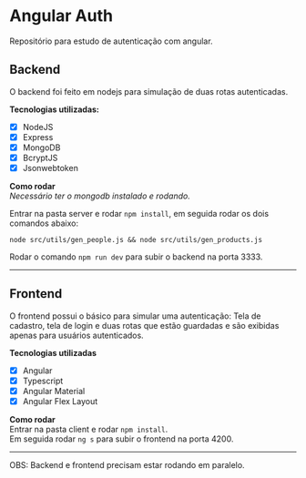 # Angular Auth

Repositório para estudo de autenticação com angular.

## Backend
O backend foi feito em nodejs para simulação de duas rotas autenticadas.

**Tecnologias utilizadas:**
- [x] NodeJS
- [x] Express
- [x] MongoDB 
- [x] BcryptJS
- [x] Jsonwebtoken

**Como rodar**\
*Necessário ter o mongodb instalado e rodando.*

Entrar na pasta server e rodar `npm install`, em seguida rodar os dois comandos abaixo:

```shell
node src/utils/gen_people.js && node src/utils/gen_products.js
```

Rodar o comando `npm run dev` para subir o backend na porta 3333.
* * *

## Frontend
O frontend possui o básico para simular uma autenticação: Tela de cadastro, tela de login e duas rotas que estão guardadas e são exibidas apenas para usuários autenticados.

**Tecnologias utilizadas**
- [x] Angular
- [x] Typescript
- [x] Angular Material
- [x] Angular Flex Layout

**Como rodar**\
Entrar na pasta client e rodar `npm install`.\
Em seguida rodar `ng s` para subir o frontend na porta 4200.
* * *
OBS: Backend e frontend precisam estar rodando em paralelo.
